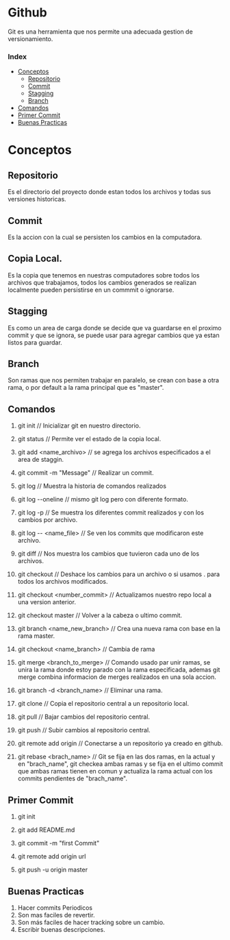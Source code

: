 ﻿# Github

Git es una herramienta que nos permite una adecuada gestion de versionamiento.

### Index

* [Conceptos](#Conceptos)
	* [Repositorio](#Repositorio)
	* [Commit](#Commit)
	* [Stagging](#Stagging)
	* [Branch](#Branch)
* [Comandos](#Comandos)
* [Primer Commit](#Primer-Commit)
* [Buenas Practicas](#Buenas-Practicas)

# Conceptos

## Repositorio

Es el directorio del proyecto donde estan todos los archivos y todas sus versiones historicas.

## Commit

Es la accion con la cual se persisten los cambios en la computadora.

## Copia Local.

Es la copia que tenemos en nuestras computadores sobre todos los archivos que trabajamos,
todos los cambios generados se realizan localmente pueden persistirse en un commmit o ignorarse.

## Stagging

Es como un area de carga donde se decide que va guardarse en el proximo commit y que se ignora,
se puede usar para agregar cambios que ya estan listos para guardar.

## Branch

Son ramas que nos permiten trabajar en paralelo, se crean con base a otra rama, o por default a la rama
principal que es "master".


## Comandos

1. git init // Inicializar git en nuestro directorio.
	
2. git status // Permite ver el estado de la copia local.
	
3. git add <name_archivo> // se agrega los archivos especificados a el area de staggin.
	
4. git commit -m "Message" // Realizar un commit. 
	
5. git log 		// Muestra la historia de comandos realizados
	
6. git log --oneline // mismo git log pero con diferente formato.
	
7. git log -p // Se muestra los diferentes commit realizados y con los cambios por archivo.
	
8. git log -- <name_file> // Se ven los commits que modificaron este archivo.
	
9. git diff 	// Nos muestra los cambios que tuvieron cada uno de los archivos.
	
10. git checkout // Deshace los cambios para un archivo o si usamos . para todos los archivos modificados.
	
11. git checkout <number_commit> // Actualizamos nuestro repo local a una version anterior.
	
12. git checkout master // Volver a la cabeza o ultimo commit.
	
13. git branch <name_new_branch> // Crea una nueva rama con base en la rama master.
	
14. git checkout <name_branch> // Cambia de rama
	
15. git merge <branch_to_merge> // Comando usado par unir ramas, se unira la rama donde estoy parado con la rama especificada, ademas git merge combina informacion de merges realizados en una sola accion.
	
16. git branch -d <branch_name> // Eliminar una rama.
	
17. git clone <url> 	// Copia el repositorio central a un repositorio local.
	
18. git pull			// Bajar cambios del repositorio central.
	
19. git push 			// Subir cambios al repositorio central.
	
20. git remote add origin <url> // Conectarse a un repositorio ya creado en github.

21. git rebase <brach_name> 	// Git se fija en las dos ramas, en la actual y en "brach_name", git checkea ambas ramas y se fija en el ultimo commit que ambas ramas tienen en comun y actualiza la rama actual con los commits pendientes de "brach_name".
	
	
## Primer Commit

1. git init

2. git add README.md

3. git commit -m "first Commit"

4. git remote add origin url

5. git push -u origin master

## Buenas Practicas

1. Hacer commits Periodicos
2. Son mas faciles de revertir.
3. Son más faciles de hacer tracking sobre un cambio.
4. Escribir buenas descripciones.



